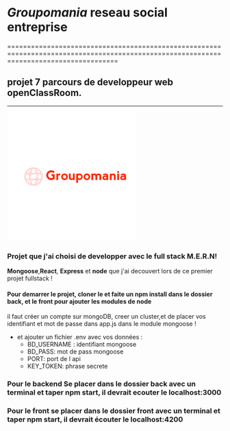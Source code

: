 
# *Groupomania* reseau social entreprise
========================================================================================================================================
## projet 7 parcours de developpeur web openClassRoom.
------------------------------------------------------------------------------------------------------------------------------------------

![This is an image](icon-left-font_300x300.png)

### Projet que j'ai choisi de developper avec le full stack M.E.R.N!

**Mongoose**,**React**, **Express** et **node** que j'ai decouvert lors de ce premier projet fullstack !

#### Pour demarrer le projet, cloner le et faite un npm install dans le dossier back, et le front pour ajouter les modules de node

il faut créer un compte sur mongoDB, creer un cluster,et de placer vos identifiant et mot de passe dans app.js dans le module mongoose !

* et ajouter un fichier .env avec vos données :
    * BD_USERNAME : identifiant mongoose 
    * BD_PASS: mot de pass mongoose
    * PORT: port de l api
    * KEY_TOKEN: phrase secrete 

### Pour le backend Se placer dans le dossier back avec un terminal et taper npm start, il devrait ecouter le localhost:3000

### Pour le front se placer dans le dossier front avec un terminal et taper npm start, il devrait écouter le localhost:4200



